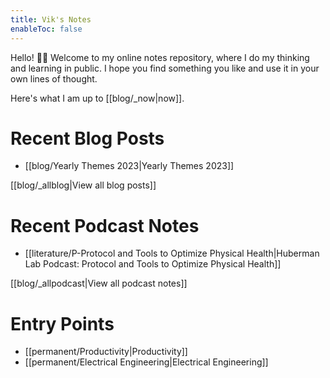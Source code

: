 ```yaml
---
title: Vik's Notes
enableToc: false
---
```


Hello! 👋🏽 Welcome to my online notes repository, where I do my thinking and learning in public. I hope you find something you like and use it in your own lines of thought.

Here's what I am up to [[blog/_now|now]].

# Recent Blog Posts

- [[blog/Yearly Themes 2023|Yearly Themes 2023]]

[[blog/_allblog|View all blog posts]]

# Recent Podcast Notes

* [[literature/P-Protocol and Tools to Optimize Physical Health|Huberman Lab Podcast: Protocol and Tools to Optimize Physical Health]]

[[blog/_allpodcast|View all podcast notes]]

# Entry Points

- [[permanent/Productivity|Productivity]]
- [[permanent/Electrical Engineering|Electrical Engineering]]






